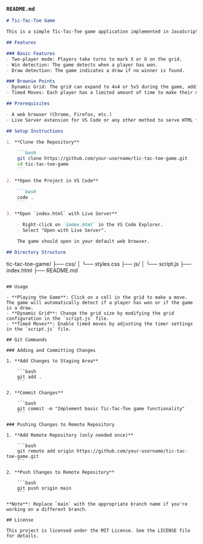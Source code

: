 

### `README.md`

```markdown
# Tic-Tac-Toe Game

This is a simple Tic-Tac-Toe game application implemented in JavaScript. The game follows the standard rules where two players take turns marking spaces in a 3x3 grid. The game detects win conditions and declares a winner or indicates a draw if no winner is found.

## Features

### Basic Features
- Two-player mode: Players take turns to mark X or O on the grid.
- Win detection: The game detects when a player has won.
- Draw detection: The game indicates a draw if no winner is found.

### Brownie Points
- Dynamic Grid: The grid can expand to 4x4 or 5x5 during the game, adding complexity and new strategies.
- Timed Moves: Each player has a limited amount of time to make their move, adding pressure and excitement.

## Prerequisites

- A web browser (Chrome, Firefox, etc.)
- Live Server extension for VS Code or any other method to serve HTML files locally

## Setup Instructions

1. **Clone the Repository**

    ```bash
    git clone https://github.com/your-username/tic-tac-toe-game.git
    cd tic-tac-toe-game
    ```

2. **Open the Project in VS Code**

    ```bash
    code .
    ```

3. **Open `index.html` with Live Server**

    - Right-click on `index.html` in the VS Code Explorer.
    - Select "Open with Live Server".

    The game should open in your default web browser.

## Directory Structure

```
tic-tac-toe-game/
├── css/
│   └── styles.css
├── js/
│   └── script.js
├── index.html
├── README.md
```

## Usage

- **Playing the Game**: Click on a cell in the grid to make a move. The game will automatically detect if a player has won or if the game is a draw.
- **Dynamic Grid**: Change the grid size by modifying the grid configuration in the `script.js` file.
- **Timed Moves**: Enable timed moves by adjusting the timer settings in the `script.js` file.

## Git Commands

### Adding and Committing Changes

1. **Add Changes to Staging Area**

    ```bash
    git add .
    ```

2. **Commit Changes**

    ```bash
    git commit -m "Implement basic Tic-Tac-Toe game functionality"
    ```

### Pushing Changes to Remote Repository

1. **Add Remote Repository (only needed once)**

    ```bash
    git remote add origin https://github.com/your-username/tic-tac-toe-game.git
    ```

2. **Push Changes to Remote Repository**

    ```bash
    git push origin main
    ```

**Note**: Replace `main` with the appropriate branch name if you're working on a different branch.

## License

This project is licensed under the MIT License. See the LICENSE file for details.
```

